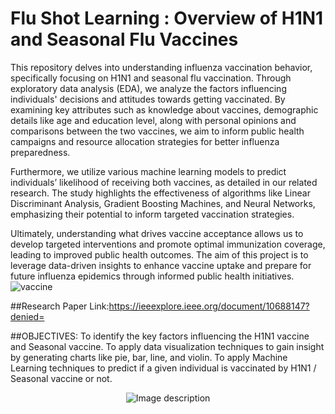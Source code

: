 # Flu Shot Learning : Overview of H1N1 and Seasonal Flu Vaccines


This repository delves into understanding influenza vaccination behavior, specifically focusing on H1N1 and seasonal flu vaccination. Through exploratory data analysis (EDA), we analyze the factors influencing individuals' decisions and attitudes towards getting vaccinated. By examining key attributes such as knowledge about vaccines, demographic details like age and education level, along with personal opinions and comparisons between the two vaccines, we aim to inform public health campaigns and resource allocation strategies for better influenza preparedness. 

Furthermore, we utilize various machine learning models to predict individuals’ likelihood of receiving both vaccines, as detailed in our related research. The study highlights the effectiveness of algorithms like Linear Discriminant Analysis, Gradient Boosting Machines, and Neural Networks, emphasizing their potential to inform targeted vaccination strategies. 

Ultimately, understanding what drives vaccine acceptance allows us to develop targeted interventions and promote optimal immunization coverage, leading to improved public health outcomes. The aim of this project is to leverage data-driven insights to enhance vaccine uptake and prepare for future influenza epidemics through informed public health initiatives.
![vaccine](https://github.com/khot2003/FLU-SHOT-LEARNING-PREDICT-H1N1-AND-SEASONAL-FLU-VACCINES/assets/105428024/89e9792c-f78e-486d-b83a-4f74ec828b60)

##Research Paper Link:https://ieeexplore.ieee.org/document/10688147?denied=

##OBJECTIVES:
To identify the key factors influencing the H1N1 vaccine and Seasonal vaccine.
To apply data visualization techniques to gain insight by generating charts like pie, bar, line, and violin.
To apply Machine Learning techniques to predict if a given individual is vaccinated by H1N1 / Seasonal vaccine or not.




<div style="text-align: center">
                                                   <img src="https://github.com/khot2003/FLU-SHOT-LEARNING-PREDICT-H1N1-AND-SEASONAL-FLU-VACCINES/assets/105428024/d1824238-6333-4198-9272-18f62a882e64" alt="Image description">
</div>




